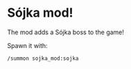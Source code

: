 # Sójka mod!

The mod adds a Sójka boss to the game!

Spawn it with:

```
/summon sojka_mod:sojka
```
